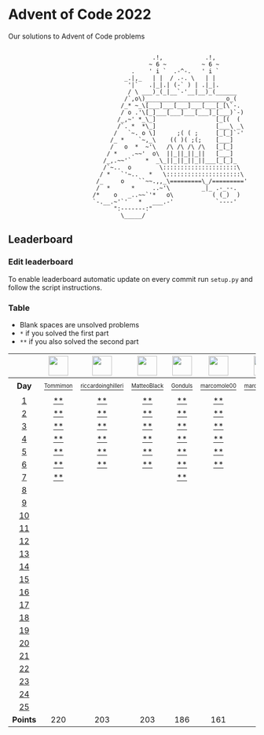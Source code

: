 # Advent of Code 2022
Our solutions to Advent of Code problems 

```

                                         .!,            .!,
                                        ~ 6 ~          ~ 6 ~
                                   .    ' i `  .-^-.   ' i `
                                 _.|,_   | |  / .-. \   | |
                                  '|`   .|_|.| (-` ) | .|_|.
                                  / \ ___)_(_|__`-'__|__)_(______
                                 /`,o\)_______________________o_(
                                /_* ~_\[___]___[___]___[___[_[\`-.
                                / o .'\[_]___[___]___[___]_[___)`-)
                               /_,~' *_\_]                 [_[(  (
                               /`. *  *\_]                 [___\ _\
                              /   `~. o \]      ;( ( ;     [_[_]`-'
                             /_ *    `~,_\    (( )( ;(;    [___]
                             /   o  *  ~'\   /\ /\ /\ /\   [_[_]
                            / *    .~~'  o\  ||_||_||_||   [___]
                           /_,.~~'`    *  _\_||_||_||_||___[_[_]_
                           /`~..  o        \:::::::::::::::::::::\
                          / *   `'~..   *   \:::::::::::::::::::::\
                         /_     o    ``~~.,,_\=========\_/========='
                         /  *      *     ..~'\         _|_ .-_--.
                        /*    o   _..~~`'*   o\           ( (_)  )
                        `-.__.~'`'   *   ___.-'            `----'
                              ":-------:"
                                \_____/
```

## Leaderboard

### Edit leaderboard
To enable leaderboard automatic update on every commit run `setup.py` and
follow the script instructions.

### Table
- Blank spaces are unsolved problems
- `*` if you solved the first part
- `**` if you also solved the second part

<!---LEADERBOARD_GRID_BEGIN:1670409532
Tommimon,https://avatars.githubusercontent.com/u/37435103?v=4
Gonduls,https://avatars.githubusercontent.com/u/74541475?v=4
Marco Molè,https://avatars.githubusercontent.com/u/57618578?v=4,marcomole00
marcoparadina,https://avatars.githubusercontent.com/u/18370800?v=4
MatteoBlack,https://avatars.githubusercontent.com/u/62394493?v=4,IronBlack,MatteoBlack
matteomiceli,https://avatars.githubusercontent.com/u/58422802?v=4
mynam3isg00d,https://avatars.githubusercontent.com/u/36343432?v=4
Puricelli,https://avatars.githubusercontent.com/u/80168364?v=4
riccardo-negri,https://avatars.githubusercontent.com/u/67798955?v=4
riccardoinghilleri,https://avatars.githubusercontent.com/u/100593859?v=4
Alessandro Nazzari,https://avatars.githubusercontent.com/u/24700291?v=4,zoythum
LEADERBOARD_GRID_END--->
| | <a href="https://github.com/Tommimon"><img src="https://avatars.githubusercontent.com/u/37435103?v=4" width="40" height="40"/></a> | <a href="https://github.com/riccardoinghilleri"><img src="https://avatars.githubusercontent.com/u/100593859?v=4" width="40" height="40"/></a> | <a href="https://github.com/IronBlack"><img src="https://avatars.githubusercontent.com/u/62394493?v=4" width="40" height="40"/></a> | <a href="https://github.com/Gonduls"><img src="https://avatars.githubusercontent.com/u/74541475?v=4" width="40" height="40"/></a> | <a href="https://github.com/marcomole00"><img src="https://avatars.githubusercontent.com/u/57618578?v=4" width="40" height="40"/></a> | <a href="https://github.com/marcoparadina"><img src="https://avatars.githubusercontent.com/u/18370800?v=4" width="40" height="40"/></a> | <a href="https://github.com/mynam3isg00d"><img src="https://avatars.githubusercontent.com/u/36343432?v=4" width="40" height="40"/></a> | <a href="https://github.com/riccardo-negri"><img src="https://avatars.githubusercontent.com/u/67798955?v=4" width="40" height="40"/></a> | <a href="https://github.com/zoythum"><img src="https://avatars.githubusercontent.com/u/24700291?v=4" width="40" height="40"/></a> | <a href="https://github.com/Puricelli"><img src="https://avatars.githubusercontent.com/u/80168364?v=4" width="40" height="40"/></a> |
| :---: | :---: | :---: | :---: | :---: | :---: | :---: | :---: | :---: | :---: | :---: |
| **Day** | <a href="https://github.com/Tommimon"><sup><sub>Tommimon</sub></sup></a> | <a href="https://github.com/riccardoinghilleri"><sup><sub>riccardoinghilleri</sub></sup></a> | <a href="https://github.com/IronBlack"><sup><sub>MatteoBlack</sub></sup></a> | <a href="https://github.com/Gonduls"><sup><sub>Gonduls</sub></sup></a> | <a href="https://github.com/marcomole00"><sup><sub>marcomole00</sub></sup></a> | <a href="https://github.com/marcoparadina"><sup><sub>marcoparadina</sub></sup></a> | <a href="https://github.com/mynam3isg00d"><sup><sub>mynam3isg00d</sub></sup></a> | <a href="https://github.com/riccardo-negri"><sup><sub>riccardo-negri</sub></sup></a> | <a href="https://github.com/zoythum"><sup><sub>zoythum</sub></sup></a> | <a href="https://github.com/Puricelli"><sup><sub>Puricelli</sub></sup></a> |
| [1][d1] | [**][d1u0] | [**][d1u1] | [**][d1u2] | [**][d1u3] | [**][d1u4] | [**][d1u5] | [**][d1u6] | [**][d1u7] | [**][d1u8] | [**][d1u9] |
| [2][d2] | [**][d2u0] | [**][d2u1] | [**][d2u2] | [**][d2u3] | [**][d2u4] | [**][d2u5] | [**][d2u6] | [**][d2u7] | [ ][d2u8] | [ ][d2u9] |
| [3][d3] | [**][d3u0] | [**][d3u1] | [**][d3u2] | [**][d3u3] | [**][d3u4] | [**][d3u5] | [*][d3u6] | [**][d3u7] | [ ][d3u8] | [ ][d3u9] |
| [4][d4] | [**][d4u0] | [**][d4u1] | [**][d4u2] | [**][d4u3] | [**][d4u4] | [**][d4u5] | [**][d4u6] | [**][d4u7] | [ ][d4u8] | [ ][d4u9] |
| [5][d5] | [**][d5u0] | [**][d5u1] | [**][d5u2] | [**][d5u3] | [**][d5u4] | [ ][d5u5] | [ ][d5u6] | [**][d5u7] | [ ][d5u8] | [ ][d5u9] |
| [6][d6] | [**][d6u0] | [**][d6u1] | [**][d6u2] | [**][d6u3] | [**][d6u4] | [ ][d6u5] | [ ][d6u6] | [**][d6u7] | [ ][d6u8] | [ ][d6u9] |
| [7][d7] | [**][d7u0] | [ ][d7u1] | [ ][d7u2] | [**][d7u3] | [ ][d7u4] | [ ][d7u5] | [ ][d7u6] | [ ][d7u7] | [ ][d7u8] | [ ][d7u9] |
| [8][d8] | [ ][d8u0] | [ ][d8u1] | [ ][d8u2] | [ ][d8u3] | [ ][d8u4] | [ ][d8u5] | [ ][d8u6] | [ ][d8u7] | [ ][d8u8] | [ ][d8u9] |
| [9][d9] | [ ][d9u0] | [ ][d9u1] | [ ][d9u2] | [ ][d9u3] | [ ][d9u4] | [ ][d9u5] | [ ][d9u6] | [ ][d9u7] | [ ][d9u8] | [ ][d9u9] |
| [10][d10] | [ ][d10u0] | [ ][d10u1] | [ ][d10u2] | [ ][d10u3] | [ ][d10u4] | [ ][d10u5] | [ ][d10u6] | [ ][d10u7] | [ ][d10u8] | [ ][d10u9] |
| [11][d11] | [ ][d11u0] | [ ][d11u1] | [ ][d11u2] | [ ][d11u3] | [ ][d11u4] | [ ][d11u5] | [ ][d11u6] | [ ][d11u7] | [ ][d11u8] | [ ][d11u9] |
| [12][d12] | [ ][d12u0] | [ ][d12u1] | [ ][d12u2] | [ ][d12u3] | [ ][d12u4] | [ ][d12u5] | [ ][d12u6] | [ ][d12u7] | [ ][d12u8] | [ ][d12u9] |
| [13][d13] | [ ][d13u0] | [ ][d13u1] | [ ][d13u2] | [ ][d13u3] | [ ][d13u4] | [ ][d13u5] | [ ][d13u6] | [ ][d13u7] | [ ][d13u8] | [ ][d13u9] |
| [14][d14] | [ ][d14u0] | [ ][d14u1] | [ ][d14u2] | [ ][d14u3] | [ ][d14u4] | [ ][d14u5] | [ ][d14u6] | [ ][d14u7] | [ ][d14u8] | [ ][d14u9] |
| [15][d15] | [ ][d15u0] | [ ][d15u1] | [ ][d15u2] | [ ][d15u3] | [ ][d15u4] | [ ][d15u5] | [ ][d15u6] | [ ][d15u7] | [ ][d15u8] | [ ][d15u9] |
| [16][d16] | [ ][d16u0] | [ ][d16u1] | [ ][d16u2] | [ ][d16u3] | [ ][d16u4] | [ ][d16u5] | [ ][d16u6] | [ ][d16u7] | [ ][d16u8] | [ ][d16u9] |
| [17][d17] | [ ][d17u0] | [ ][d17u1] | [ ][d17u2] | [ ][d17u3] | [ ][d17u4] | [ ][d17u5] | [ ][d17u6] | [ ][d17u7] | [ ][d17u8] | [ ][d17u9] |
| [18][d18] | [ ][d18u0] | [ ][d18u1] | [ ][d18u2] | [ ][d18u3] | [ ][d18u4] | [ ][d18u5] | [ ][d18u6] | [ ][d18u7] | [ ][d18u8] | [ ][d18u9] |
| [19][d19] | [ ][d19u0] | [ ][d19u1] | [ ][d19u2] | [ ][d19u3] | [ ][d19u4] | [ ][d19u5] | [ ][d19u6] | [ ][d19u7] | [ ][d19u8] | [ ][d19u9] |
| [20][d20] | [ ][d20u0] | [ ][d20u1] | [ ][d20u2] | [ ][d20u3] | [ ][d20u4] | [ ][d20u5] | [ ][d20u6] | [ ][d20u7] | [ ][d20u8] | [ ][d20u9] |
| [21][d21] | [ ][d21u0] | [ ][d21u1] | [ ][d21u2] | [ ][d21u3] | [ ][d21u4] | [ ][d21u5] | [ ][d21u6] | [ ][d21u7] | [ ][d21u8] | [ ][d21u9] |
| [22][d22] | [ ][d22u0] | [ ][d22u1] | [ ][d22u2] | [ ][d22u3] | [ ][d22u4] | [ ][d22u5] | [ ][d22u6] | [ ][d22u7] | [ ][d22u8] | [ ][d22u9] |
| [23][d23] | [ ][d23u0] | [ ][d23u1] | [ ][d23u2] | [ ][d23u3] | [ ][d23u4] | [ ][d23u5] | [ ][d23u6] | [ ][d23u7] | [ ][d23u8] | [ ][d23u9] |
| [24][d24] | [ ][d24u0] | [ ][d24u1] | [ ][d24u2] | [ ][d24u3] | [ ][d24u4] | [ ][d24u5] | [ ][d24u6] | [ ][d24u7] | [ ][d24u8] | [ ][d24u9] |
| [25][d25] | [ ][d25u0] | [ ][d25u1] | [ ][d25u2] | [ ][d25u3] | [ ][d25u4] | [ ][d25u5] | [ ][d25u6] | [ ][d25u7] | [ ][d25u8] | [ ][d25u9] |
| **Points** | 220 | 203 | 203 | 186 | 161 | 113 | 76 | 74 | 22 | 12 |


[d1]: https://adventofcode.com/2022/day/1
[d2]: https://adventofcode.com/2022/day/2
[d3]: https://adventofcode.com/2022/day/3
[d4]: https://adventofcode.com/2022/day/4
[d5]: https://adventofcode.com/2022/day/5
[d6]: https://adventofcode.com/2022/day/6
[d7]: https://adventofcode.com/2022/day/7
[d8]: https://adventofcode.com/2022/day/8
[d9]: https://adventofcode.com/2022/day/9
[d10]: https://adventofcode.com/2022/day/10
[d11]: https://adventofcode.com/2022/day/11
[d12]: https://adventofcode.com/2022/day/12
[d13]: https://adventofcode.com/2022/day/13
[d14]: https://adventofcode.com/2022/day/14
[d15]: https://adventofcode.com/2022/day/15
[d16]: https://adventofcode.com/2022/day/16
[d17]: https://adventofcode.com/2022/day/17
[d18]: https://adventofcode.com/2022/day/18
[d19]: https://adventofcode.com/2022/day/19
[d20]: https://adventofcode.com/2022/day/20
[d21]: https://adventofcode.com/2022/day/21
[d22]: https://adventofcode.com/2022/day/22
[d23]: https://adventofcode.com/2022/day/23
[d24]: https://adventofcode.com/2022/day/24
[d25]: https://adventofcode.com/2022/day/25


[d1u0]: https://github.com/Tommimon/advent-of-code-2022/tree/main/Tommimon/d01
[d1u1]: https://github.com/Tommimon/advent-of-code-2022/tree/main/riccardoinghilleri/d01
[d1u2]: https://github.com/Tommimon/advent-of-code-2022/tree/main/MatteoBlack/d01
[d1u3]: https://github.com/Tommimon/advent-of-code-2022/tree/main/Gonduls/d01
[d1u4]: https://github.com/Tommimon/advent-of-code-2022/tree/main/marcomole00/d01
[d1u5]: https://github.com/Tommimon/advent-of-code-2022/tree/main/marcoparadina/d01
[d1u6]: https://github.com/Tommimon/advent-of-code-2022/tree/main/mynam3isg00d/d01
[d1u7]: https://github.com/Tommimon/advent-of-code-2022/tree/main/riccardo-negri/d01
[d1u8]: https://github.com/Tommimon/advent-of-code-2022/tree/main/zoythum/d01
[d1u9]: https://github.com/Tommimon/advent-of-code-2022/tree/main/Puricelli/d01
[d2u0]: https://github.com/Tommimon/advent-of-code-2022/tree/main/Tommimon/d02
[d2u1]: https://github.com/Tommimon/advent-of-code-2022/tree/main/riccardoinghilleri/d02
[d2u2]: https://github.com/Tommimon/advent-of-code-2022/tree/main/MatteoBlack/d02
[d2u3]: https://github.com/Tommimon/advent-of-code-2022/tree/main/Gonduls/d02
[d2u4]: https://github.com/Tommimon/advent-of-code-2022/tree/main/marcomole00/d02
[d2u5]: https://github.com/Tommimon/advent-of-code-2022/tree/main/marcoparadina/d02
[d2u6]: https://github.com/Tommimon/advent-of-code-2022/tree/main/mynam3isg00d/d02
[d2u7]: https://github.com/Tommimon/advent-of-code-2022/tree/main/riccardo-negri/d02
[d2u8]: https://github.com/Tommimon/advent-of-code-2022/tree/main/zoythum/d02
[d2u9]: https://github.com/Tommimon/advent-of-code-2022/tree/main/Puricelli/d02
[d3u0]: https://github.com/Tommimon/advent-of-code-2022/tree/main/Tommimon/d03
[d3u1]: https://github.com/Tommimon/advent-of-code-2022/tree/main/riccardoinghilleri/d03
[d3u2]: https://github.com/Tommimon/advent-of-code-2022/tree/main/MatteoBlack/d03
[d3u3]: https://github.com/Tommimon/advent-of-code-2022/tree/main/Gonduls/d03
[d3u4]: https://github.com/Tommimon/advent-of-code-2022/tree/main/marcomole00/d03
[d3u5]: https://github.com/Tommimon/advent-of-code-2022/tree/main/marcoparadina/d03
[d3u6]: https://github.com/Tommimon/advent-of-code-2022/tree/main/mynam3isg00d/d03
[d3u7]: https://github.com/Tommimon/advent-of-code-2022/tree/main/riccardo-negri/d03
[d3u8]: https://github.com/Tommimon/advent-of-code-2022/tree/main/zoythum/d03
[d3u9]: https://github.com/Tommimon/advent-of-code-2022/tree/main/Puricelli/d03
[d4u0]: https://github.com/Tommimon/advent-of-code-2022/tree/main/Tommimon/d04
[d4u1]: https://github.com/Tommimon/advent-of-code-2022/tree/main/riccardoinghilleri/d04
[d4u2]: https://github.com/Tommimon/advent-of-code-2022/tree/main/MatteoBlack/d04
[d4u3]: https://github.com/Tommimon/advent-of-code-2022/tree/main/Gonduls/d04
[d4u4]: https://github.com/Tommimon/advent-of-code-2022/tree/main/marcomole00/d04
[d4u5]: https://github.com/Tommimon/advent-of-code-2022/tree/main/marcoparadina/d04
[d4u6]: https://github.com/Tommimon/advent-of-code-2022/tree/main/mynam3isg00d/d04
[d4u7]: https://github.com/Tommimon/advent-of-code-2022/tree/main/riccardo-negri/d04
[d4u8]: https://github.com/Tommimon/advent-of-code-2022/tree/main/zoythum/d04
[d4u9]: https://github.com/Tommimon/advent-of-code-2022/tree/main/Puricelli/d04
[d5u0]: https://github.com/Tommimon/advent-of-code-2022/tree/main/Tommimon/d05
[d5u1]: https://github.com/Tommimon/advent-of-code-2022/tree/main/riccardoinghilleri/d05
[d5u2]: https://github.com/Tommimon/advent-of-code-2022/tree/main/MatteoBlack/d05
[d5u3]: https://github.com/Tommimon/advent-of-code-2022/tree/main/Gonduls/d05
[d5u4]: https://github.com/Tommimon/advent-of-code-2022/tree/main/marcomole00/d05
[d5u5]: https://github.com/Tommimon/advent-of-code-2022/tree/main/marcoparadina/d05
[d5u6]: https://github.com/Tommimon/advent-of-code-2022/tree/main/mynam3isg00d/d05
[d5u7]: https://github.com/Tommimon/advent-of-code-2022/tree/main/riccardo-negri/d05
[d5u8]: https://github.com/Tommimon/advent-of-code-2022/tree/main/zoythum/d05
[d5u9]: https://github.com/Tommimon/advent-of-code-2022/tree/main/Puricelli/d05
[d6u0]: https://github.com/Tommimon/advent-of-code-2022/tree/main/Tommimon/d06
[d6u1]: https://github.com/Tommimon/advent-of-code-2022/tree/main/riccardoinghilleri/d06
[d6u2]: https://github.com/Tommimon/advent-of-code-2022/tree/main/MatteoBlack/d06
[d6u3]: https://github.com/Tommimon/advent-of-code-2022/tree/main/Gonduls/d06
[d6u4]: https://github.com/Tommimon/advent-of-code-2022/tree/main/marcomole00/d06
[d6u5]: https://github.com/Tommimon/advent-of-code-2022/tree/main/marcoparadina/d06
[d6u6]: https://github.com/Tommimon/advent-of-code-2022/tree/main/mynam3isg00d/d06
[d6u7]: https://github.com/Tommimon/advent-of-code-2022/tree/main/riccardo-negri/d06
[d6u8]: https://github.com/Tommimon/advent-of-code-2022/tree/main/zoythum/d06
[d6u9]: https://github.com/Tommimon/advent-of-code-2022/tree/main/Puricelli/d06
[d7u0]: https://github.com/Tommimon/advent-of-code-2022/tree/main/Tommimon/d07
[d7u1]: https://github.com/Tommimon/advent-of-code-2022/tree/main/riccardoinghilleri/d07
[d7u2]: https://github.com/Tommimon/advent-of-code-2022/tree/main/MatteoBlack/d07
[d7u3]: https://github.com/Tommimon/advent-of-code-2022/tree/main/Gonduls/d07
[d7u4]: https://github.com/Tommimon/advent-of-code-2022/tree/main/marcomole00/d07
[d7u5]: https://github.com/Tommimon/advent-of-code-2022/tree/main/marcoparadina/d07
[d7u6]: https://github.com/Tommimon/advent-of-code-2022/tree/main/mynam3isg00d/d07
[d7u7]: https://github.com/Tommimon/advent-of-code-2022/tree/main/riccardo-negri/d07
[d7u8]: https://github.com/Tommimon/advent-of-code-2022/tree/main/zoythum/d07
[d7u9]: https://github.com/Tommimon/advent-of-code-2022/tree/main/Puricelli/d07
[d8u0]: https://github.com/Tommimon/advent-of-code-2022/tree/main/Tommimon/d08
[d8u1]: https://github.com/Tommimon/advent-of-code-2022/tree/main/riccardoinghilleri/d08
[d8u2]: https://github.com/Tommimon/advent-of-code-2022/tree/main/MatteoBlack/d08
[d8u3]: https://github.com/Tommimon/advent-of-code-2022/tree/main/Gonduls/d08
[d8u4]: https://github.com/Tommimon/advent-of-code-2022/tree/main/marcomole00/d08
[d8u5]: https://github.com/Tommimon/advent-of-code-2022/tree/main/marcoparadina/d08
[d8u6]: https://github.com/Tommimon/advent-of-code-2022/tree/main/mynam3isg00d/d08
[d8u7]: https://github.com/Tommimon/advent-of-code-2022/tree/main/riccardo-negri/d08
[d8u8]: https://github.com/Tommimon/advent-of-code-2022/tree/main/zoythum/d08
[d8u9]: https://github.com/Tommimon/advent-of-code-2022/tree/main/Puricelli/d08
[d9u0]: https://github.com/Tommimon/advent-of-code-2022/tree/main/Tommimon/d09
[d9u1]: https://github.com/Tommimon/advent-of-code-2022/tree/main/riccardoinghilleri/d09
[d9u2]: https://github.com/Tommimon/advent-of-code-2022/tree/main/MatteoBlack/d09
[d9u3]: https://github.com/Tommimon/advent-of-code-2022/tree/main/Gonduls/d09
[d9u4]: https://github.com/Tommimon/advent-of-code-2022/tree/main/marcomole00/d09
[d9u5]: https://github.com/Tommimon/advent-of-code-2022/tree/main/marcoparadina/d09
[d9u6]: https://github.com/Tommimon/advent-of-code-2022/tree/main/mynam3isg00d/d09
[d9u7]: https://github.com/Tommimon/advent-of-code-2022/tree/main/riccardo-negri/d09
[d9u8]: https://github.com/Tommimon/advent-of-code-2022/tree/main/zoythum/d09
[d9u9]: https://github.com/Tommimon/advent-of-code-2022/tree/main/Puricelli/d09
[d10u0]: https://github.com/Tommimon/advent-of-code-2022/tree/main/Tommimon/d10
[d10u1]: https://github.com/Tommimon/advent-of-code-2022/tree/main/riccardoinghilleri/d10
[d10u2]: https://github.com/Tommimon/advent-of-code-2022/tree/main/MatteoBlack/d10
[d10u3]: https://github.com/Tommimon/advent-of-code-2022/tree/main/Gonduls/d10
[d10u4]: https://github.com/Tommimon/advent-of-code-2022/tree/main/marcomole00/d10
[d10u5]: https://github.com/Tommimon/advent-of-code-2022/tree/main/marcoparadina/d10
[d10u6]: https://github.com/Tommimon/advent-of-code-2022/tree/main/mynam3isg00d/d10
[d10u7]: https://github.com/Tommimon/advent-of-code-2022/tree/main/riccardo-negri/d10
[d10u8]: https://github.com/Tommimon/advent-of-code-2022/tree/main/zoythum/d10
[d10u9]: https://github.com/Tommimon/advent-of-code-2022/tree/main/Puricelli/d10
[d11u0]: https://github.com/Tommimon/advent-of-code-2022/tree/main/Tommimon/d11
[d11u1]: https://github.com/Tommimon/advent-of-code-2022/tree/main/riccardoinghilleri/d11
[d11u2]: https://github.com/Tommimon/advent-of-code-2022/tree/main/MatteoBlack/d11
[d11u3]: https://github.com/Tommimon/advent-of-code-2022/tree/main/Gonduls/d11
[d11u4]: https://github.com/Tommimon/advent-of-code-2022/tree/main/marcomole00/d11
[d11u5]: https://github.com/Tommimon/advent-of-code-2022/tree/main/marcoparadina/d11
[d11u6]: https://github.com/Tommimon/advent-of-code-2022/tree/main/mynam3isg00d/d11
[d11u7]: https://github.com/Tommimon/advent-of-code-2022/tree/main/riccardo-negri/d11
[d11u8]: https://github.com/Tommimon/advent-of-code-2022/tree/main/zoythum/d11
[d11u9]: https://github.com/Tommimon/advent-of-code-2022/tree/main/Puricelli/d11
[d12u0]: https://github.com/Tommimon/advent-of-code-2022/tree/main/Tommimon/d12
[d12u1]: https://github.com/Tommimon/advent-of-code-2022/tree/main/riccardoinghilleri/d12
[d12u2]: https://github.com/Tommimon/advent-of-code-2022/tree/main/MatteoBlack/d12
[d12u3]: https://github.com/Tommimon/advent-of-code-2022/tree/main/Gonduls/d12
[d12u4]: https://github.com/Tommimon/advent-of-code-2022/tree/main/marcomole00/d12
[d12u5]: https://github.com/Tommimon/advent-of-code-2022/tree/main/marcoparadina/d12
[d12u6]: https://github.com/Tommimon/advent-of-code-2022/tree/main/mynam3isg00d/d12
[d12u7]: https://github.com/Tommimon/advent-of-code-2022/tree/main/riccardo-negri/d12
[d12u8]: https://github.com/Tommimon/advent-of-code-2022/tree/main/zoythum/d12
[d12u9]: https://github.com/Tommimon/advent-of-code-2022/tree/main/Puricelli/d12
[d13u0]: https://github.com/Tommimon/advent-of-code-2022/tree/main/Tommimon/d13
[d13u1]: https://github.com/Tommimon/advent-of-code-2022/tree/main/riccardoinghilleri/d13
[d13u2]: https://github.com/Tommimon/advent-of-code-2022/tree/main/MatteoBlack/d13
[d13u3]: https://github.com/Tommimon/advent-of-code-2022/tree/main/Gonduls/d13
[d13u4]: https://github.com/Tommimon/advent-of-code-2022/tree/main/marcomole00/d13
[d13u5]: https://github.com/Tommimon/advent-of-code-2022/tree/main/marcoparadina/d13
[d13u6]: https://github.com/Tommimon/advent-of-code-2022/tree/main/mynam3isg00d/d13
[d13u7]: https://github.com/Tommimon/advent-of-code-2022/tree/main/riccardo-negri/d13
[d13u8]: https://github.com/Tommimon/advent-of-code-2022/tree/main/zoythum/d13
[d13u9]: https://github.com/Tommimon/advent-of-code-2022/tree/main/Puricelli/d13
[d14u0]: https://github.com/Tommimon/advent-of-code-2022/tree/main/Tommimon/d14
[d14u1]: https://github.com/Tommimon/advent-of-code-2022/tree/main/riccardoinghilleri/d14
[d14u2]: https://github.com/Tommimon/advent-of-code-2022/tree/main/MatteoBlack/d14
[d14u3]: https://github.com/Tommimon/advent-of-code-2022/tree/main/Gonduls/d14
[d14u4]: https://github.com/Tommimon/advent-of-code-2022/tree/main/marcomole00/d14
[d14u5]: https://github.com/Tommimon/advent-of-code-2022/tree/main/marcoparadina/d14
[d14u6]: https://github.com/Tommimon/advent-of-code-2022/tree/main/mynam3isg00d/d14
[d14u7]: https://github.com/Tommimon/advent-of-code-2022/tree/main/riccardo-negri/d14
[d14u8]: https://github.com/Tommimon/advent-of-code-2022/tree/main/zoythum/d14
[d14u9]: https://github.com/Tommimon/advent-of-code-2022/tree/main/Puricelli/d14
[d15u0]: https://github.com/Tommimon/advent-of-code-2022/tree/main/Tommimon/d15
[d15u1]: https://github.com/Tommimon/advent-of-code-2022/tree/main/riccardoinghilleri/d15
[d15u2]: https://github.com/Tommimon/advent-of-code-2022/tree/main/MatteoBlack/d15
[d15u3]: https://github.com/Tommimon/advent-of-code-2022/tree/main/Gonduls/d15
[d15u4]: https://github.com/Tommimon/advent-of-code-2022/tree/main/marcomole00/d15
[d15u5]: https://github.com/Tommimon/advent-of-code-2022/tree/main/marcoparadina/d15
[d15u6]: https://github.com/Tommimon/advent-of-code-2022/tree/main/mynam3isg00d/d15
[d15u7]: https://github.com/Tommimon/advent-of-code-2022/tree/main/riccardo-negri/d15
[d15u8]: https://github.com/Tommimon/advent-of-code-2022/tree/main/zoythum/d15
[d15u9]: https://github.com/Tommimon/advent-of-code-2022/tree/main/Puricelli/d15
[d16u0]: https://github.com/Tommimon/advent-of-code-2022/tree/main/Tommimon/d16
[d16u1]: https://github.com/Tommimon/advent-of-code-2022/tree/main/riccardoinghilleri/d16
[d16u2]: https://github.com/Tommimon/advent-of-code-2022/tree/main/MatteoBlack/d16
[d16u3]: https://github.com/Tommimon/advent-of-code-2022/tree/main/Gonduls/d16
[d16u4]: https://github.com/Tommimon/advent-of-code-2022/tree/main/marcomole00/d16
[d16u5]: https://github.com/Tommimon/advent-of-code-2022/tree/main/marcoparadina/d16
[d16u6]: https://github.com/Tommimon/advent-of-code-2022/tree/main/mynam3isg00d/d16
[d16u7]: https://github.com/Tommimon/advent-of-code-2022/tree/main/riccardo-negri/d16
[d16u8]: https://github.com/Tommimon/advent-of-code-2022/tree/main/zoythum/d16
[d16u9]: https://github.com/Tommimon/advent-of-code-2022/tree/main/Puricelli/d16
[d17u0]: https://github.com/Tommimon/advent-of-code-2022/tree/main/Tommimon/d17
[d17u1]: https://github.com/Tommimon/advent-of-code-2022/tree/main/riccardoinghilleri/d17
[d17u2]: https://github.com/Tommimon/advent-of-code-2022/tree/main/MatteoBlack/d17
[d17u3]: https://github.com/Tommimon/advent-of-code-2022/tree/main/Gonduls/d17
[d17u4]: https://github.com/Tommimon/advent-of-code-2022/tree/main/marcomole00/d17
[d17u5]: https://github.com/Tommimon/advent-of-code-2022/tree/main/marcoparadina/d17
[d17u6]: https://github.com/Tommimon/advent-of-code-2022/tree/main/mynam3isg00d/d17
[d17u7]: https://github.com/Tommimon/advent-of-code-2022/tree/main/riccardo-negri/d17
[d17u8]: https://github.com/Tommimon/advent-of-code-2022/tree/main/zoythum/d17
[d17u9]: https://github.com/Tommimon/advent-of-code-2022/tree/main/Puricelli/d17
[d18u0]: https://github.com/Tommimon/advent-of-code-2022/tree/main/Tommimon/d18
[d18u1]: https://github.com/Tommimon/advent-of-code-2022/tree/main/riccardoinghilleri/d18
[d18u2]: https://github.com/Tommimon/advent-of-code-2022/tree/main/MatteoBlack/d18
[d18u3]: https://github.com/Tommimon/advent-of-code-2022/tree/main/Gonduls/d18
[d18u4]: https://github.com/Tommimon/advent-of-code-2022/tree/main/marcomole00/d18
[d18u5]: https://github.com/Tommimon/advent-of-code-2022/tree/main/marcoparadina/d18
[d18u6]: https://github.com/Tommimon/advent-of-code-2022/tree/main/mynam3isg00d/d18
[d18u7]: https://github.com/Tommimon/advent-of-code-2022/tree/main/riccardo-negri/d18
[d18u8]: https://github.com/Tommimon/advent-of-code-2022/tree/main/zoythum/d18
[d18u9]: https://github.com/Tommimon/advent-of-code-2022/tree/main/Puricelli/d18
[d19u0]: https://github.com/Tommimon/advent-of-code-2022/tree/main/Tommimon/d19
[d19u1]: https://github.com/Tommimon/advent-of-code-2022/tree/main/riccardoinghilleri/d19
[d19u2]: https://github.com/Tommimon/advent-of-code-2022/tree/main/MatteoBlack/d19
[d19u3]: https://github.com/Tommimon/advent-of-code-2022/tree/main/Gonduls/d19
[d19u4]: https://github.com/Tommimon/advent-of-code-2022/tree/main/marcomole00/d19
[d19u5]: https://github.com/Tommimon/advent-of-code-2022/tree/main/marcoparadina/d19
[d19u6]: https://github.com/Tommimon/advent-of-code-2022/tree/main/mynam3isg00d/d19
[d19u7]: https://github.com/Tommimon/advent-of-code-2022/tree/main/riccardo-negri/d19
[d19u8]: https://github.com/Tommimon/advent-of-code-2022/tree/main/zoythum/d19
[d19u9]: https://github.com/Tommimon/advent-of-code-2022/tree/main/Puricelli/d19
[d20u0]: https://github.com/Tommimon/advent-of-code-2022/tree/main/Tommimon/d20
[d20u1]: https://github.com/Tommimon/advent-of-code-2022/tree/main/riccardoinghilleri/d20
[d20u2]: https://github.com/Tommimon/advent-of-code-2022/tree/main/MatteoBlack/d20
[d20u3]: https://github.com/Tommimon/advent-of-code-2022/tree/main/Gonduls/d20
[d20u4]: https://github.com/Tommimon/advent-of-code-2022/tree/main/marcomole00/d20
[d20u5]: https://github.com/Tommimon/advent-of-code-2022/tree/main/marcoparadina/d20
[d20u6]: https://github.com/Tommimon/advent-of-code-2022/tree/main/mynam3isg00d/d20
[d20u7]: https://github.com/Tommimon/advent-of-code-2022/tree/main/riccardo-negri/d20
[d20u8]: https://github.com/Tommimon/advent-of-code-2022/tree/main/zoythum/d20
[d20u9]: https://github.com/Tommimon/advent-of-code-2022/tree/main/Puricelli/d20
[d21u0]: https://github.com/Tommimon/advent-of-code-2022/tree/main/Tommimon/d21
[d21u1]: https://github.com/Tommimon/advent-of-code-2022/tree/main/riccardoinghilleri/d21
[d21u2]: https://github.com/Tommimon/advent-of-code-2022/tree/main/MatteoBlack/d21
[d21u3]: https://github.com/Tommimon/advent-of-code-2022/tree/main/Gonduls/d21
[d21u4]: https://github.com/Tommimon/advent-of-code-2022/tree/main/marcomole00/d21
[d21u5]: https://github.com/Tommimon/advent-of-code-2022/tree/main/marcoparadina/d21
[d21u6]: https://github.com/Tommimon/advent-of-code-2022/tree/main/mynam3isg00d/d21
[d21u7]: https://github.com/Tommimon/advent-of-code-2022/tree/main/riccardo-negri/d21
[d21u8]: https://github.com/Tommimon/advent-of-code-2022/tree/main/zoythum/d21
[d21u9]: https://github.com/Tommimon/advent-of-code-2022/tree/main/Puricelli/d21
[d22u0]: https://github.com/Tommimon/advent-of-code-2022/tree/main/Tommimon/d22
[d22u1]: https://github.com/Tommimon/advent-of-code-2022/tree/main/riccardoinghilleri/d22
[d22u2]: https://github.com/Tommimon/advent-of-code-2022/tree/main/MatteoBlack/d22
[d22u3]: https://github.com/Tommimon/advent-of-code-2022/tree/main/Gonduls/d22
[d22u4]: https://github.com/Tommimon/advent-of-code-2022/tree/main/marcomole00/d22
[d22u5]: https://github.com/Tommimon/advent-of-code-2022/tree/main/marcoparadina/d22
[d22u6]: https://github.com/Tommimon/advent-of-code-2022/tree/main/mynam3isg00d/d22
[d22u7]: https://github.com/Tommimon/advent-of-code-2022/tree/main/riccardo-negri/d22
[d22u8]: https://github.com/Tommimon/advent-of-code-2022/tree/main/zoythum/d22
[d22u9]: https://github.com/Tommimon/advent-of-code-2022/tree/main/Puricelli/d22
[d23u0]: https://github.com/Tommimon/advent-of-code-2022/tree/main/Tommimon/d23
[d23u1]: https://github.com/Tommimon/advent-of-code-2022/tree/main/riccardoinghilleri/d23
[d23u2]: https://github.com/Tommimon/advent-of-code-2022/tree/main/MatteoBlack/d23
[d23u3]: https://github.com/Tommimon/advent-of-code-2022/tree/main/Gonduls/d23
[d23u4]: https://github.com/Tommimon/advent-of-code-2022/tree/main/marcomole00/d23
[d23u5]: https://github.com/Tommimon/advent-of-code-2022/tree/main/marcoparadina/d23
[d23u6]: https://github.com/Tommimon/advent-of-code-2022/tree/main/mynam3isg00d/d23
[d23u7]: https://github.com/Tommimon/advent-of-code-2022/tree/main/riccardo-negri/d23
[d23u8]: https://github.com/Tommimon/advent-of-code-2022/tree/main/zoythum/d23
[d23u9]: https://github.com/Tommimon/advent-of-code-2022/tree/main/Puricelli/d23
[d24u0]: https://github.com/Tommimon/advent-of-code-2022/tree/main/Tommimon/d24
[d24u1]: https://github.com/Tommimon/advent-of-code-2022/tree/main/riccardoinghilleri/d24
[d24u2]: https://github.com/Tommimon/advent-of-code-2022/tree/main/MatteoBlack/d24
[d24u3]: https://github.com/Tommimon/advent-of-code-2022/tree/main/Gonduls/d24
[d24u4]: https://github.com/Tommimon/advent-of-code-2022/tree/main/marcomole00/d24
[d24u5]: https://github.com/Tommimon/advent-of-code-2022/tree/main/marcoparadina/d24
[d24u6]: https://github.com/Tommimon/advent-of-code-2022/tree/main/mynam3isg00d/d24
[d24u7]: https://github.com/Tommimon/advent-of-code-2022/tree/main/riccardo-negri/d24
[d24u8]: https://github.com/Tommimon/advent-of-code-2022/tree/main/zoythum/d24
[d24u9]: https://github.com/Tommimon/advent-of-code-2022/tree/main/Puricelli/d24
[d25u0]: https://github.com/Tommimon/advent-of-code-2022/tree/main/Tommimon/d25
[d25u1]: https://github.com/Tommimon/advent-of-code-2022/tree/main/riccardoinghilleri/d25
[d25u2]: https://github.com/Tommimon/advent-of-code-2022/tree/main/MatteoBlack/d25
[d25u3]: https://github.com/Tommimon/advent-of-code-2022/tree/main/Gonduls/d25
[d25u4]: https://github.com/Tommimon/advent-of-code-2022/tree/main/marcomole00/d25
[d25u5]: https://github.com/Tommimon/advent-of-code-2022/tree/main/marcoparadina/d25
[d25u6]: https://github.com/Tommimon/advent-of-code-2022/tree/main/mynam3isg00d/d25
[d25u7]: https://github.com/Tommimon/advent-of-code-2022/tree/main/riccardo-negri/d25
[d25u8]: https://github.com/Tommimon/advent-of-code-2022/tree/main/zoythum/d25
[d25u9]: https://github.com/Tommimon/advent-of-code-2022/tree/main/Puricelli/d25